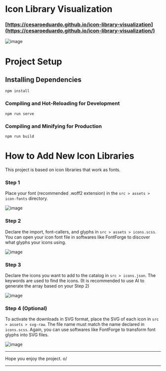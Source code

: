 # Icon Library Visualization
### [https://cesaroeduardo.github.io/icon-library-visualization](https://cesaroeduardo.github.io/icon-library-visualization/)
![image](https://github.com/cesaroeduardo/icon-library-visualization/assets/44036260/d33c5604-5793-40c8-90ce-d374bef41e4b)


# Project Setup
## Installing Dependencies
```
npm install
```

### Compiling and Hot-Reloading for Development
```
npm run serve
```

### Compiling and Minifying for Production
```
npm run build
```


# How to Add New Icon Libraries

This project is based on icon libraries that work as fonts.

### Step 1
Place your font (recommended .woff2 extension) in the `src > assets > icon-fonts` directory.

![image](https://github.com/cesaroeduardo/icon-library-visualization/assets/44036260/2d83bd5b-9650-4a75-a881-0f450a8e96c4)

### Step 2
Declare the import, font-callers, and glyphs in `src > assets > icons.scss`. You can open your icon font file in softwares like FontForge to discover what glyphs your icons using.

![image](https://github.com/cesaroeduardo/icon-library-visualization/assets/44036260/7e4e4b01-837d-4274-9354-5bcdfed7d612)

### Step 3
Declare the icons you want to add to the catalog in `src > icons.json`. The keywords are used to find the icons. (It is recommended to use AI to generate the array based on your Step 2)

![image](https://github.com/cesaroeduardo/icon-library-visualization/assets/44036260/8716c287-a381-486c-853a-b39300a78169)

### Step 4 (Optional)
To activate the downloads in SVG format, place the SVG of each icon in `src > assets > svg-raw`. The file name must match the name declared in `icons.scss`. Again, you can use softwares like FontForge to transform font glyphs into SVG files.

![image](https://github.com/cesaroeduardo/icon-library-visualization/assets/44036260/8423b77f-503c-4218-b776-65ff61693cbd)

---

Hope you enjoy the project. o/

---
